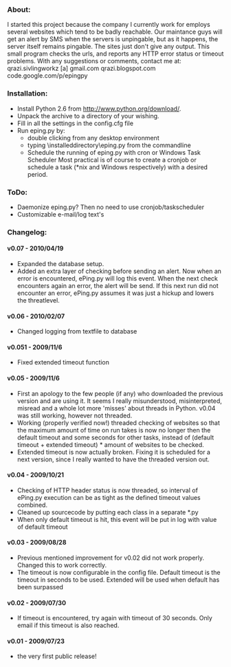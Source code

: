 ### About:

I started this project because the company I currently work for employs 
several websites which tend to be badly reachable. Our maintance guys will
get an alert by SMS when the servers is unpingable, but as it happens, the
server itself remains pingable. The sites just don't give any output.
This small program checks the urls, and reports any HTTP error status or timeout
problems.
With any suggestions or comments, contact me at:
    qrazi.sivlingworkz [a] gmail.com
    qrazi.blogspot.com
    code.google.com/p/epingpy

### Installation:

- Install Python 2.6 from http://www.python.org/download/.
- Unpack the archive to a directory of your wishing.
- Fill in all the settings in the config.cfg file
- Run eping.py by:
    - double clicking from any desktop environment
    - typing \installeddirectory\eping.py from the commandline
    - Schedule the running of eping.py with cron or Windows Task Scheduler
  Most practical is of course to create a cronjob or schedule a task 
  (*nix and Windows respectively) with a desired period.
  
### ToDo:
- Daemonize eping.py? Then no need to use cronjob/taskscheduler
- Customizable e-mail/log text's

### Changelog:
#### v0.07 - 2010/04/19
- Expanded the database setup. 
- Added an extra layer of checking before sending an alert. Now when an error is
encountered, ePing.py will log this event. When the next check encounters again
an error, the alert will be send. If this next run did not encounter an error,
ePing.py assumes it was just a hickup and lowers the threatlevel.

#### v0.06 - 2010/02/07
- Changed logging from textfile to database 

#### v0.051 - 2009/11/6
- Fixed extended timeout function

#### v0.05 - 2009/11/6
- First an apology to the few people (if any) who downloaded the previous 
version and are using it. It seems I really misunderstood, misinterpreted, 
misread and a whole lot more 'misses' about threads in Python. v0.04 was still 
working, however not threaded.
- Working (properly verified now!) threaded checking of websites so that the
maximum amount of time on run takes is now no longer then the default timeout
and some seconds for other tasks, instead of (default
timeout + extended timeout) * amount of websites to be checked.
- Extended timeout is now actually broken. Fixing it is scheduled for a next 
version, since I really wanted to have the threaded version out.

#### v0.04 - 2009/10/21
- Checking of HTTP header status is now threaded, so interval of ePing.py
execution can be as tight as the defined timeout values combined.
- Cleaned up sourcecode by putting each class in a separate *.py
- When only default timeout is hit, this event will be put in log with value 
of default timeout

#### v0.03 - 2009/08/28
- Previous mentioned improvement for v0.02 did not work properly. Changed this
to work correctly.
- The timeout is now configurable in the config file. Default timeout is the 
timeout in seconds to be used. Extended will be used when default has been 
surpassed

#### v0.02 - 2009/07/30
- If timeout is encountered, try again with timeout of 30 seconds. Only email
if this timeout is also reached.

#### v0.01 - 2009/07/23 
- the very first public release!
